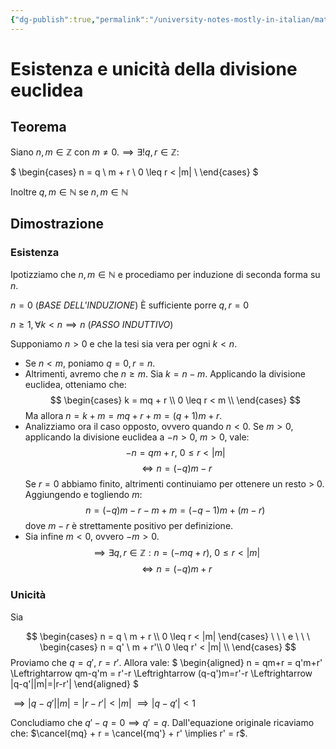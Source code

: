 ```yaml
---
{"dg-publish":true,"permalink":"/university-notes-mostly-in-italian/matematica-discreta/alcuni-teoremi-da-sapere/2-1-esistenza-e-unicita-della-divisione-euclidea/","created":"2023-01-23T17:21:35.297+01:00","updated":"2023-01-23T17:21:35.297+01:00"}
---
```


# Esistenza e unicità della divisione euclidea
## Teorema
Siano $n,m \in \mathbb Z$ con $m \neq 0. \implies \exists ! q,r \in \mathbb Z:$

$
\begin{cases}
n = q \ m + r \\
0 \leq r < |m| \\
\end{cases}
$

Inoltre $q,m \in \mathbb N \text{ se } n,m \in \mathbb N$
## Dimostrazione
### Esistenza
Ipotizziamo che $n,m \in \mathbb N$ e procediamo per induzione di seconda forma su $n$.

$n = 0$ (*BASE DELL'INDUZIONE*)
È sufficiente porre $q,r = 0$

$n \geq 1, \forall k < n \implies n$ (*PASSO INDUTTIVO*)

Supponiamo $n > 0$ e che la tesi sia vera per ogni $k < n$.
- Se $n < m$, poniamo $q = 0, r = n$.
- Altrimenti, avremo che $n \geq m$. Sia $k = n - m$.
Applicando la divisione euclidea, otteniamo che:
$$
\begin{cases}
k = mq + r \\
0 \leq r < m \\
\end{cases}
$$
Ma allora $n = k + m = mq + r + m = (q+1)m + r.$
- Analizziamo ora il caso opposto, ovvero quando $n < 0$. 
Se  $m > 0$, applicando la divisione euclidea a $-n > 0,\ m > 0$, vale: 
$$-n = qm + r,\ 0 \leq r < |m|$$
$$\Leftrightarrow n = (-q)m - r$$
Se $r = 0$ abbiamo finito, altrimenti continuiamo per ottenere un resto  > 0.
Aggiungendo e togliendo $m$: 
$$n = (-q)m-r-m+m = (-q-1)m + (m-r)$$
dove $m - r$ è strettamente positivo per definizione.
- Sia infine $m < 0$, ovvero $-m > 0$.
$$\implies \exists q,r \in \mathbb Z: n = (-mq + r), \ 0 \leq r < |m|$$ 
$$\Leftrightarrow n = (-q)m + r$$
### Unicità
Sia

$$
\begin{cases}
n = q \ m + r
\\ 0 \leq r < |m|
\end{cases}
\ \ \ e \ \ \ 
\begin{cases}
n = q' \ m + r'\\
0 \leq r' < |m| \\
\end{cases}
$$
Proviamo che $q = q', \ r = r'$.
Allora vale:
$
\begin{aligned}
n = qm+r = q'm+r' \Leftrightarrow qm-q'm = r'-r \Leftrightarrow
(q-q')m=r'-r \Leftrightarrow |q-q'||m|=|r-r'|
\end{aligned}
$

$\implies |q-q'||m|=|r-r'| < |m|$
$\implies |q-q'| < 1$

Concludiamo che $q'-q = 0 \implies q' = q$.
Dall'equazione originale ricaviamo che: $\cancel{mq} + r = \cancel{mq'} + r' \implies r' = r$.